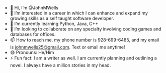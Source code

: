 - 👋 Hi, I’m @JohnMWells
- 👀 I’m interested in a career in which I can enhance and expand my growing skills as a self taught software developer.
- 🌱 I’m currently learning Python, Java, C++
- 💞️ I’m looking to collaborate on any specialty involving coding games and databases for offices.
- 📫 How to reach me, my phone number is 928-699-6485, and my email is johnmwells25@gmail.com. Text or email me anytime!
- 😄 Pronouns: He/Him
- ⚡ Fun fact: I am a writer as well. I am currently planning and outlining a novel. I always have a million stories in my head. 

<!---
JohnMWells/JohnMWells is a ✨ special ✨ repository because its `README.md` (this file) appears on your GitHub profile.
You can click the Preview link to take a look at your changes.
--->
